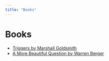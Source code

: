 ```yaml
---
title: "Books"
---
```


# Books

- [Triggers by Marshall Goldsmith](notes/Triggers.md)
- [A More Beautiful Question by Warren Berger](../notes/A-More-Beautiful-Question.md)
